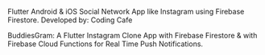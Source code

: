 Flutter Android & iOS Social Network App like Instagram using Firebase Firestore.
Developed by: Coding Cafe

BuddiesGram:
A Flutter Instagram Clone App with Firebase Firestore & with Firebase Cloud Functions for Real Time Push Notifications.
